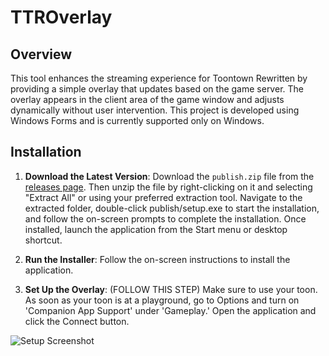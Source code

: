 # TTROverlay

## Overview

This tool enhances the streaming experience for Toontown Rewritten by providing a simple overlay that updates based on the game server. The overlay appears in the client area of the game window and adjusts dynamically without user intervention. This project is developed using Windows Forms and is currently supported only on Windows.
## Installation

1. **Download the Latest Version**: Download the `publish.zip` file from the [releases page](https://github.com/safepre/TTR-Overlay/releases/tag/v1.0.0). Then unzip the file by right-clicking on it and selecting "Extract All" or using your preferred extraction tool. Navigate to the extracted folder, double-click publish/setup.exe to start the installation, and follow the on-screen prompts to complete the installation. Once installed, launch the application from the Start menu or desktop shortcut.

2. **Run the Installer**: Follow the on-screen instructions to install the application.

3. **Set Up the Overlay**: (FOLLOW THIS STEP) Make sure to use your toon. As soon as your toon is at a playground, go to Options and turn on 'Companion App Support' under 'Gameplay.' Open the application and click the Connect button.

![Setup Screenshot](https://github.com/user-attachments/assets/ceaeac7e-ee1c-4b23-97c5-04cbf8ea4eda) <!-- Replace # with the URL of your screenshot -->

